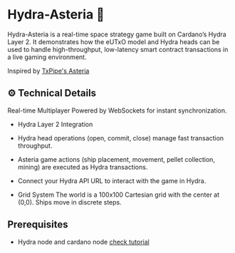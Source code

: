 
# Hydra-Asteria 🚀

Hydra-Asteria is a real-time space strategy game built on Cardano’s Hydra Layer 2.
It demonstrates how the eUTxO model and Hydra heads can be used to handle high-throughput, low-latency smart contract transactions in a live gaming environment.

Inspired by [TxPipe's Asteria](https://github.com/txpipe/asteria)


## ⚙️ Technical Details

Real-time Multiplayer
Powered by WebSockets for instant synchronization.

- Hydra Layer 2 Integration

- Hydra head operations (open, commit, close) manage fast transaction throughput.

- Asteria game actions (ship placement, movement, pellet collection, mining) are executed as Hydra transactions.

- Connect your Hydra API URL to interact with the game in Hydra.

- Grid System
The world is a 100x100 Cartesian grid with the center at (0,0). Ships move in discrete steps.

## Prerequisites

- Hydra node and cardano node
 [check tutorial](https://meshjs.dev/hydra/tutorial)

 